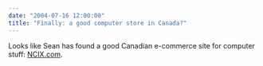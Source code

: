 ```yaml
---
date: "2004-07-16 12:00:00"
title: "Finally: a good computer store in Canada?"
---
```




Looks like Sean has found a good Canadian e-commerce site for computer stuff: [NCIX.com](http://www.ncix.com/).


